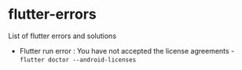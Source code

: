 # flutter-errors
List of flutter errors and solutions

* Flutter run error : You have not accepted the license agreements - `flutter doctor --android-licenses`
